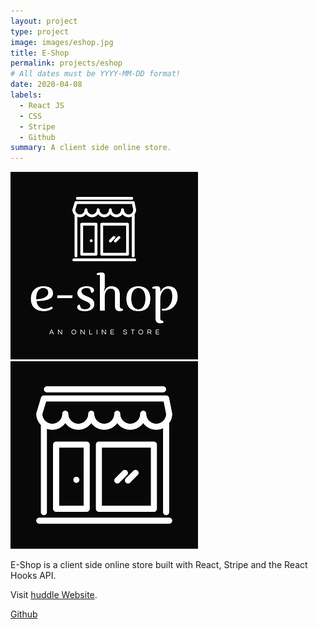 ```yaml
---
layout: project
type: project
image: images/eshop.jpg
title: E-Shop
permalink: projects/eshop
# All dates must be YYYY-MM-DD format!
date: 2020-04-08
labels:
  - React JS
  - CSS
  - Stripe
  - Github
summary: A client side online store.
---
```


<div class="ui small rounded images">
  <img class="ui image" src="../images/eshop.jpg">
  <img class="ui image" src="../images/eshop2.jpg">
</div>

E-Shop is a client side online store built with React, Stripe and the React Hooks API.

Visit [huddle Website](https://pjmantoss.github.io/e-shop/#/).

<a href="https://github.com/PJMantoss/e-shop"><i class="large github icon "></i>Github</a>
